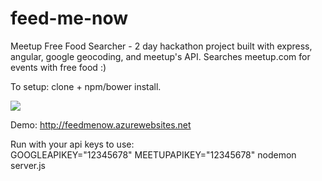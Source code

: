 feed-me-now
=======

Meetup Free Food Searcher - 2 day hackathon project built with express, angular, google geocoding, and meetup's API. Searches meetup.com for events with free food :)

To setup: clone + npm/bower install.

![](https://dl.dropboxusercontent.com/u/6061717/Screenshot%202014-05-27%2019.13.04.png)

Demo: http://feedmenow.azurewebsites.net

Run with your api keys to use:   
GOOGLEAPIKEY="12345678" MEETUPAPIKEY="12345678" nodemon server.js
